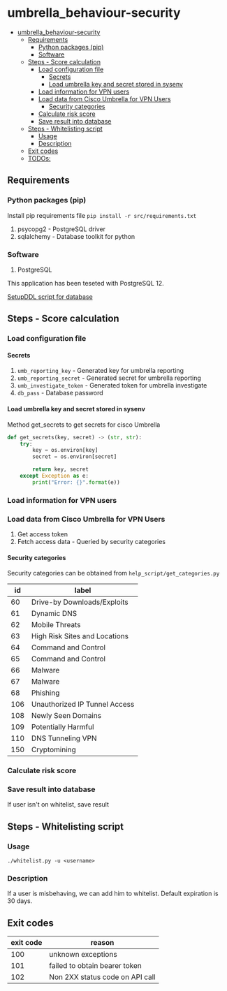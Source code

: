 # umbrella_behaviour-security

- [umbrella_behaviour-security](#umbrella_behaviour-security)
  - [Requirements](#requirements)
    - [Python packages (pip)](#python-packages-pip)
    - [Software](#software)
  - [Steps - Score calculation](#steps---score-calculation)
    - [Load configuration file](#load-configuration-file)
      - [Secrets](#secrets)
      - [Load umbrella key and secret stored in sysenv](#load-umbrella-key-and-secret-stored-in-sysenv)
    - [Load information for VPN users](#load-information-for-vpn-users)
    - [Load data from Cisco Umbrella for VPN Users](#load-data-from-cisco-umbrella-for-vpn-users)
      - [Security categories](#security-categories)
    - [Calculate risk score](#calculate-risk-score)
    - [Save result into database](#save-result-into-database)
  - [Steps - Whitelisting script](#steps---whitelisting-script)
    - [Usage](#usage)
    - [Description](#description)
  - [Exit codes](#exit-codes)
  - [TODOs:](#todos)

## Requirements

### Python packages (pip)

Install pip requirements file `pip install -r src/requirements.txt`

1. psycopg2 - PostgreSQL driver
1. sqlalchemy - Database toolkit for python

### Software

1. PostgreSQL

This application has been teseted with PostgreSQL 12.

[SetupDDL script for database](SQL.md)


## Steps - Score calculation

### Load configuration file

#### Secrets

1. `umb_reporting_key` - Generated key for umbrella reporting
1. `umb_reporting_secret` - Generated secret for umbrella reporting
1. `umb_investigate_token` - Generated token for umbrella investigate
1. `db_pass` - Database password

#### Load umbrella key and secret stored in sysenv

Method get_secrets to get secrets for cisco Umbrella
```python
def get_secrets(key, secret) -> (str, str):
    try:
        key = os.environ[key]
        secret = os.environ[secret]

        return key, secret
    except Exception as e:
        print("Error: {}".format(e))
```

### Load information for VPN users

### Load data from Cisco Umbrella for VPN Users

1. Get access token
1. Fetch access data - Queried by security categories

#### Security categories

Security categories can be obtained from `help_script/get_categories.py`

| id  | label                         |
| --- | ----------------------------- |
| 60  | Drive-by Downloads/Exploits   |
| 61  | Dynamic DNS                   |
| 62  | Mobile Threats                |
| 63  | High Risk Sites and Locations |
| 64  | Command and Control           |
| 65  | Command and Control           |
| 66  | Malware                       |
| 67  | Malware                       |
| 68  | Phishing                      |
| 106 | Unauthorized IP Tunnel Access |
| 108 | Newly Seen Domains            |
| 109 | Potentially Harmful           |
| 110 | DNS Tunneling VPN             |
| 150 | Cryptomining                  |

### Calculate risk score

### Save result into database

If user isn't on whitelist, save result

## Steps - Whitelisting script

### Usage

`./whitelist.py -u <username>`

### Description

If a user is misbehaving, we can add him to whitelist. Default expiration is 30 days.


## Exit codes

| exit code | reason                          |
| :-------- | ------------------------------- |
| 100       | unknown exceptions              |
| 101       | failed to obtain bearer token   |
| 102       | Non 2XX status code on API call |
